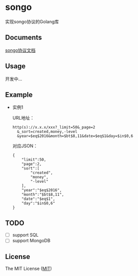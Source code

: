 # songo
实现songo协议的Golang库

## Documents

[songo协议文档](https://github.com/suboat/songo/blob/master/desc.md)

## Usage

开发中...

## Example
* 实例1

  URL地址：
  ```
  http(s)://x.x.x/xxx?_limit=50&_page=2
    &_sort=created,money,-level
    &year=$eq$2016&month=$bt$8,11&date=$eq$1&day=$in$0,6
  ```
  对应JSON：
  ```
  {
      "limit":50,
      "page":2,
      "sort":[
          "created",
          "money",
          "-level"
      ],
      "year":"$eq$2016",
      "month":"$bt$8,11",
      "date":"$eq$1",
      "day":"$in$0,6"
  }
  ```

## TODO

- [ ] support SQL
- [ ] support MongoDB

## License

The MIT License ([MIT](https://github.com/WindomZ/songo/blob/master/LICENSE))
